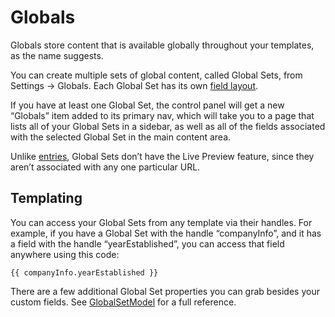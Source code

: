 # Globals

Globals store content that is available globally throughout your templates, as the name suggests.

You can create multiple sets of global content, called Global Sets, from Settings → Globals. Each Global Set has its own [field layout](fields.md#field-layouts).

If you have at least one Global Set, the control panel will get a new “Globals” item added to its primary nav, which will take you to a page that lists all of your Global Sets in a sidebar, as well as all of the fields associated with the selected Global Set in the main content area.

Unlike [entries](sections-and-entries.md#entries), Global Sets don’t have the Live Preview feature, since they aren’t associated with any one particular URL.

## Templating

You can access your Global Sets from any template via their handles. For example, if you have a Global Set with the handle “companyInfo”, and it has a field with the handle “yearEstablished”, you can access that field anywhere using this code:

```twig
{{ companyInfo.yearEstablished }}
```

There are a few additional Global Set properties you can grab besides your custom fields. See [GlobalSetModel](templating/globalsetmodel.md) for a full reference.